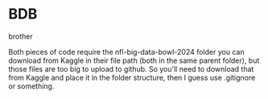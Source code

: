 # BDB
brother

Both pieces of code require the nfl-big-data-bowl-2024 folder you can download from Kaggle in their file path (both in the same parent folder), but those files are too big to upload to github. So you'll need to download that from Kaggle and place it in the folder structure, then I guess use .gitignore or something.
